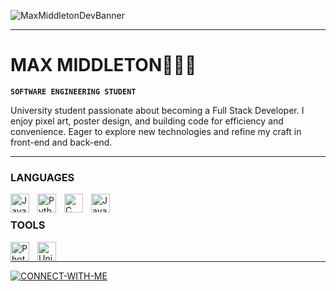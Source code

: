 ![MaxMiddletonDevBanner](https://github.com/user-attachments/assets/51c3ab52-7fa8-4937-9b6d-2e7ed4442188)


---

# MAX MIDDLETON👨🏻‍💻

**`SOFTWARE ENGINEERING STUDENT`**

University student passionate about becoming a Full Stack Developer. I enjoy pixel art, poster design, and building code for efficiency and convenience. Eager to explore new technologies and refine my craft in front-end and back-end.

---

### LANGUAGES

<img align="left" alt="Java" width="30px" style="padding-right:10px;" src="https://cdn.jsdelivr.net/gh/devicons/devicon/icons/java/java-original.svg" />
<img align="left" alt="Python" width="30px" style="padding-right:10px;" src="https://cdn.jsdelivr.net/gh/devicons/devicon@latest/icons/python/python-plain.svg" />
<img align="left" alt="C Sharp" width="30px" style="padding-right:10px;" src="https://cdn.jsdelivr.net/gh/devicons/devicon@latest/icons/csharp/csharp-original.svg" />
<img align="left" alt="Java Script" width="30px" style="padding-right:10px;" src="https://cdn.jsdelivr.net/gh/devicons/devicon@latest/icons/javascript/javascript-original.svg" />
<br />

### TOOLS
<img align="left" alt="Photoshop" width="30px" style="padding-right:10px;" src="https://cdn.jsdelivr.net/gh/devicons/devicon@latest/icons/photoshop/photoshop-original.svg" />
<img align="left" alt="Unity" width="30px" style="padding-right:10px;" src="https://cdn.jsdelivr.net/gh/devicons/devicon@latest/icons/unity/unity-original.svg" />

<br />

---

<a href="https://www.linkedin.com/in/max-middleton-8643462a6/">
    <img src="https://github.com/user-attachments/assets/93b2b008-d5ea-494e-a22d-4755686d503c" alt="CONNECT-WITH-ME">
</a>



